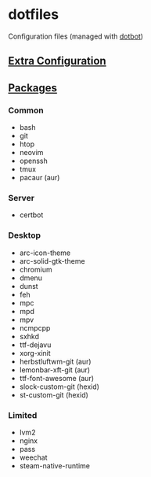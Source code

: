 dotfiles
========

Configuration files (managed with [dotbot](https://github.com/anishathalye/dotbot))

## [Extra Configuration](CONFIG.md)

## [Packages](http://repo.hexid.me/)

### Common

* bash
* git
* htop
* neovim
* openssh
* tmux
* pacaur (aur)

### Server

* certbot

### Desktop

* arc-icon-theme
* arc-solid-gtk-theme
* chromium
* dmenu
* dunst
* feh
* mpc
* mpd
* mpv
* ncmpcpp
* sxhkd
* ttf-dejavu
* xorg-xinit
* herbstluftwm-git (aur)
* lemonbar-xft-git (aur)
* ttf-font-awesome (aur)
* slock-custom-git (hexid)
* st-custom-git (hexid)

### Limited

* lvm2
* nginx
* pass
* weechat
* steam-native-runtime
